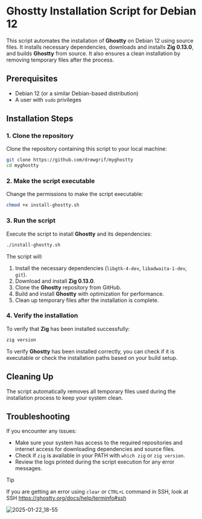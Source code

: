 # Ghostty Installation Script for Debian 12

This script automates the installation of **Ghostty** on Debian 12 using source files. It installs necessary dependencies, downloads and installs **Zig 0.13.0**, and builds **Ghostty** from source. It also ensures a clean installation by removing temporary files after the process.

## Prerequisites

- Debian 12 (or a similar Debian-based distribution)
- A user with `sudo` privileges

## Installation Steps

### 1. Clone the repository

Clone the repository containing this script to your local machine:

```bash
git clone https://github.com/drewgrif/myghostty
cd myghostty
```

### 2. Make the script executable

Change the permissions to make the script executable:

```bash
chmod +x install-ghostty.sh
```

### 3. Run the script

Execute the script to install **Ghostty** and its dependencies:

```bash
./install-ghostty.sh
```

The script will:

1. Install the necessary dependencies (`libgtk-4-dev`, `libadwaita-1-dev`, `git`).
2. Download and install **Zig 0.13.0**.
3. Clone the **Ghostty** repository from GitHub.
4. Build and install **Ghostty** with optimization for performance.
5. Clean up temporary files after the installation is complete.

### 4. Verify the installation

To verify that **Zig** has been installed successfully:

```bash
zig version
```

To verify **Ghostty** has been installed correctly, you can check if it is executable or check the installation paths based on your build setup.

## Cleaning Up

The script automatically removes all temporary files used during the installation process to keep your system clean.

## Troubleshooting

If you encounter any issues:

- Make sure your system has access to the required repositories and internet access for downloading dependencies and source files.
- Check if `zig` is available in your PATH with `which zig` or `zig version`.
- Review the logs printed during the script execution for any error messages.


> [!TIP]
> If you are getting an error using ```clear``` or ```CTRL+L``` command in SSH, look at SSH https://ghostty.org/docs/help/terminfo#ssh

![2025-01-22_18-55](https://github.com/user-attachments/assets/6879a35c-a609-4215-9c52-674c64b46683)
